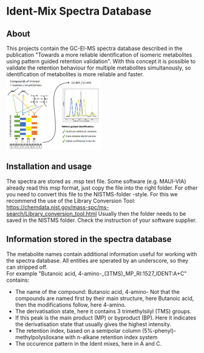 # Ident-Mix Spectra Database

## About

This projects contain the GC-EI-MS spectra database described in the publication "Towards a more reliable identification of isomeric
metabolites using pattern guided retention validation". With this concept it is possible to validate the retention behaviour for multiple metabolites simultanously, so identification of metabolites is more reliable and faster.
<img src=images/abstract.png width = "50%">

## Installation and usage

The spectra are stored as .msp text file. Some software (e.g. MAUI-VIA) already read this msp format, just copy the file into the right folder. 
For other you need to convert this file to the NISTMS-folder -style. For this we recommend the use of the Library Conversion Tool: 
https://chemdata.nist.gov/mass-spc/ms-search/Library_conversion_tool.html
Usually then the folder needs to be saved in the NISTMS folder. Check the instruction of your software supplier. 

## Information stored in the spectra database

The metabolite names contain additional information useful for working with the spectra database. All entities are sperated by an underscore, so they can stripped off.    
For example "Butanoic acid, 4-amino-_(3TMS)_MP_RI:1527_IDENT:A+C" contains:
 * The name of the compound: Butanoic acid, 4-amino- Not that the compounds are named first by their main structure, here Butanoic acid, then the modifications follow, here 4-amino.
 * The derivatisation state, here it contains 3 trimethylsilyl (TMS) groups.
 * If this peak is the main product (MP) or byproduct (BP). Here it indicates the derivatisation state that usually gives the highest intensity. 
 * The retention index, based on a semipolar column (5%-phenyl)-methylpolysiloxane with n-alkane retention index system
 * The occurence pattern in the Ident mixes, here in A and C.
